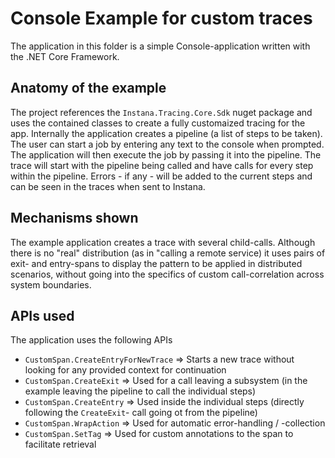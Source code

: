 # Console Example for custom traces
The application in this folder is a simple Console-application written with the .NET Core Framework.

## Anatomy of the example
The project references the `Instana.Tracing.Core.Sdk` nuget package and uses the contained classes to create a fully customaized tracing for the app.
Internally the application creates a pipeline (a list of steps to be taken). The user can start a job by entering any text to the console when prompted.
The application will then execute the job by passing it into the pipeline.
The trace will start with the pipeline being called and have calls for every step within the pipeline.
Errors - if any - will be added to the current steps and can be seen in the traces when sent to Instana.

## Mechanisms shown
The example application creates a trace with several child-calls. Although there is no "real" distribution (as in "calling a remote service) it uses pairs of exit- and entry-spans to
display the pattern to be applied in distributed scenarios, without going into the specifics of custom call-correlation across system boundaries.

## APIs used
The application uses the following APIs

* `CustomSpan.CreateEntryForNewTrace` => Starts a new trace without looking for any provided context for continuation
* `CustomSpan.CreateExit` => Used for a call leaving a subsystem (in the example leaving the pipeline to call the individual steps)
* `CustomSpan.CreateEntry` => Used inside the individual steps (directly following the `CreateExit`- call going ot from the pipeline)
* `CustomSpan.WrapAction` => Used for automatic error-handling / -collection
* `CustomSpan.SetTag` => Used for custom annotations to the span to facilitate retrieval


